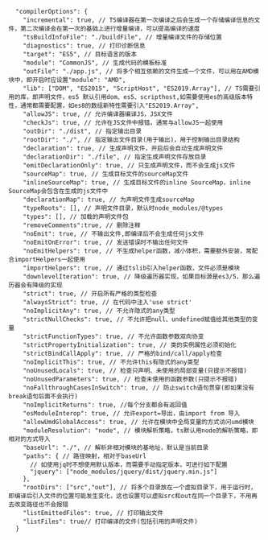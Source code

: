       "compilerOptions": {
        "incremental": true, // TS编译器在第一次编译之后会生成一个存储编译信息的文件，第二次编译会在第一次的基础上进行增量编译，可以提高编译的速度
        "tsBuildInfoFile": "./buildFile", // 增量编译文件的存储位置
        "diagnostics": true, // 打印诊断信息 
        "target": "ES5", // 目标语言的版本
        "module": "CommonJS", // 生成代码的模板标准
        "outFile": "./app.js", // 将多个相互依赖的文件生成一个文件，可以用在AMD模块中，即开启时应设置"module": "AMD",
        "lib": ["DOM", "ES2015", "ScriptHost", "ES2019.Array"], // TS需要引用的库，即声明文件，es5 默认引用dom、es5、scripthost,如需要使用es的高级版本特性，通常都需要配置，如es8的数组新特性需要引入"ES2019.Array",
        "allowJS": true, // 允许编译器编译JS，JSX文件
        "checkJs": true, // 允许在JS文件中报错，通常与allowJS一起使用
        "outDir": "./dist", // 指定输出目录
        "rootDir": "./", // 指定输出文件目录(用于输出)，用于控制输出目录结构
        "declaration": true, // 生成声明文件，开启后会自动生成声明文件
        "declarationDir": "./file", // 指定生成声明文件存放目录
        "emitDeclarationOnly": true, // 只生成声明文件，而不会生成js文件
        "sourceMap": true, // 生成目标文件的sourceMap文件
        "inlineSourceMap": true, // 生成目标文件的inline SourceMap，inline SourceMap会包含在生成的js文件中
        "declarationMap": true, // 为声明文件生成sourceMap
        "typeRoots": [], // 声明文件目录，默认时node_modules/@types
        "types": [], // 加载的声明文件包
        "removeComments":true, // 删除注释 
        "noEmit": true, // 不输出文件,即编译后不会生成任何js文件
        "noEmitOnError": true, // 发送错误时不输出任何文件
        "noEmitHelpers": true, // 不生成helper函数，减小体积，需要额外安装，常配合importHelpers一起使用
        "importHelpers": true, // 通过tslib引入helper函数，文件必须是模块
        "downlevelIteration": true, // 降级遍历器实现，如果目标源是es3/5，那么遍历器会有降级的实现
        "strict": true, // 开启所有严格的类型检查
        "alwaysStrict": true, // 在代码中注入'use strict'
        "noImplicitAny": true, // 不允许隐式的any类型
        "strictNullChecks": true, // 不允许把null、undefined赋值给其他类型的变量
        "strictFunctionTypes": true, // 不允许函数参数双向协变
        "strictPropertyInitialization": true, // 类的实例属性必须初始化
        "strictBindCallApply": true, // 严格的bind/call/apply检查
        "noImplicitThis": true, // 不允许this有隐式的any类型
        "noUnusedLocals": true, // 检查只声明、未使用的局部变量(只提示不报错)
        "noUnusedParameters": true, // 检查未使用的函数参数(只提示不报错)
        "noFallthroughCasesInSwitch": true, // 防止switch语句贯穿(即如果没有break语句后面不会执行)
        "noImplicitReturns": true, //每个分支都会有返回值
        "esModuleInterop": true, // 允许export=导出，由import from 导入
        "allowUmdGlobalAccess": true, // 允许在模块中全局变量的方式访问umd模块
        "moduleResolution": "node", // 模块解析策略，ts默认用node的解析策略，即相对的方式导入
        "baseUrl": "./", // 解析非相对模块的基地址，默认是当前目录
        "paths": { // 路径映射，相对于baseUrl
          // 如使用jq时不想使用默认版本，而需要手动指定版本，可进行如下配置
          "jquery": ["node_modules/jquery/dist/jquery.min.js"]
        },
        "rootDirs": ["src","out"], // 将多个目录放在一个虚拟目录下，用于运行时，即编译后引入文件的位置可能发生变化，这也设置可以虚拟src和out在同一个目录下，不用再去改变路径也不会报错
        "listEmittedFiles": true, // 打印输出文件
        "listFiles": true// 打印编译的文件(包括引用的声明文件)
      }